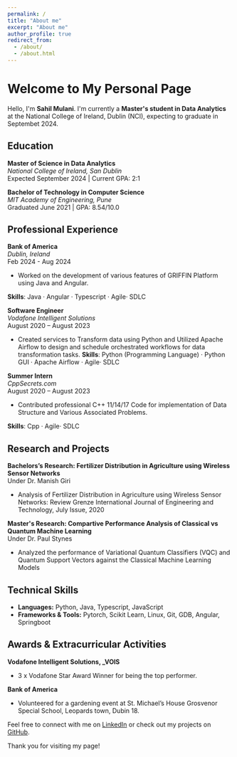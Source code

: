 ```yaml
---
permalink: /
title: "About me"
excerpt: "About me"
author_profile: true
redirect_from: 
  - /about/
  - /about.html
---
```


# Welcome to My Personal Page

Hello, I'm **Sahil Mulani**. I'm currently a **Master's student in Data Analytics** at the National College of Ireland, Dublin (NCI), expecting to graduate in Septembet 2024. 

## Education

**Master of Science in Data Analytics**  
  *National College of Ireland, San Dublin*  
  Expected September 2024 | Current GPA: 2:1

**Bachelor of Technology in Computer Science**  
  *MIT Academy of Engineering, Pune*  
  Graduated June 2021 | GPA: 8.54/10.0

## Professional Experience

**Bank of America**  
  *Dublin, Ireland*  
  Feb 2024 - Aug 2024  
- Worked on the development of various features of GRIFFIN Platform using Java and Angular.  

**Skills**: Java · Angular · Typescript · Agile· SDLC 

**Software Engineer**  
  *Vodafone Intelligent Solutions*  
  August 2020 – August 2023  
- Created services to Transform data using Python and Utilized Apache Airflow to design and schedule orchestrated workflows for data transformation tasks. 
**Skills**: Python (Programming Language) · Python GUI · Apache Airflow · Agile· SDLC 

**Summer Intern**  
  *CppSecrets.com*  
  August 2020 – August 2023  
- Contributed professional C++ 11/14/17 Code for implementation of Data Structure and Various Associated Problems.

**Skills**: Cpp · Agile· SDLC

## Research and Projects

**Bachelors’s Research: Fertilizer Distribution in Agriculture using Wireless Sensor Networks**  
  Under Dr. Manish Giri  
- Analysis of Fertilizer Distribution in Agriculture using Wireless Sensor Networks: Review Grenze International Journal of Engineering and Technology, July Issue, 2020 

**Master's Research: Compartive Performance Analysis of Classical vs Quantum Machine Learning**  
  Under Dr. Paul Stynes
- Analyzed the performance of Variational Quantum Classifiers (VQC) and Quantum Support Vectors against the Classical Machine Learning Models 

## Technical Skills

- **Languages:** Python, Java, Typescript, JavaScript 
- **Frameworks & Tools:** Pytorch, Scikit Learn, Linux, Git, GDB, Angular, Springboot

## Awards & Extracurricular Activities

**Vodafone Intelligent Solutions, _VOIS** 
- 3 x Vodafone Star Award Winner for being the top performer. 

**Bank of America**
- Volunteered for a gardening event at St. Michael’s House Grosvenor Special School, Leopards 
town, Dubin 18. 

Feel free to connect with me on [LinkedIn](https://www.linkedin.com/in/smulani/) or check out my projects on [GitHub](https://github.com/SahillMulani).

Thank you for visiting my page!
